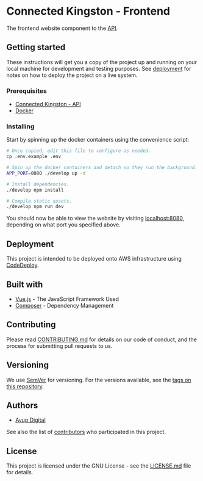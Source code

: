 # Connected Kingston - Frontend

The frontend website component to the [API](https://github.com/RoyalBoroughKingston/ck-api).

## Getting started

These instructions will get you a copy of the project up and running on your local machine for 
development and testing purposes. See [deployment](https://github.com/RoyalBoroughKingston/ck-frontend#deployment) 
for notes on how to deploy the project on a live system.

### Prerequisites

* [Connected Kingston - API](https://github.com/RoyalBoroughKingston/ck-api)
* [Docker](https://www.docker.com)

### Installing

Start by spinning up the docker containers using the convenience script:

```bash
# Once copied, edit this file to configure as needed.
cp .env.example .env

# Spin up the docker containers and detach so they run the background.
APP_PORT=8080 ./develop up -d

# Install dependencies.
./develop npm install

# Compile static assets.
./develop npm run dev
```

You should now be able to view the website by visiting [localhost:8080](http://localhost:8080),
depending on what port you specified above.

## Deployment

This project is intended to be deployed onto AWS infrastructure using 
[CodeDeploy](https://aws.amazon.com/codedeploy).

## Built with

* [Vue.js](https://vuejs.org) - The JavaScript Framework Used
* [Composer](https://getcomposer.org) - Dependency Management

## Contributing

Please read [CONTRIBUTING.md](CONTRIBUTING.md) for details on our code of conduct, and the
process for submitting pull requests to us.

## Versioning

We use [SemVer](http://semver.org/) for versioning. For the versions available, see the
[tags on this repository](https://github.com/RoyalBoroughKingston/ck-frontend/tags).

## Authors

* [Ayup Digital](https://ayup.agency/)

See also the list of [contributors](https://github.com/RoyalBoroughKingston/ck-frontend/contributors) who
participated in this project.

## License

This project is licensed under the GNU License - see the [LICENSE.md](LICENSE.md) file for details.
